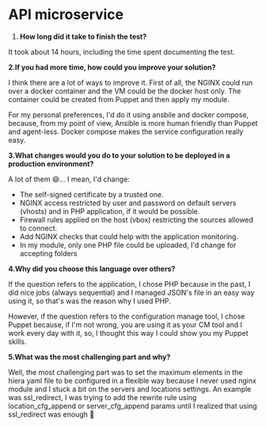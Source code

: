  # API microservice

 1. **How long did it take to finish the test?**

 It took about 14 hours, including the time spent documenting the test.

 **2.If you had more time, how could you improve your solution?**

 I think there are a lot of ways to improve it. First of all, the NGINX could run over a docker container and the VM could be the docker host only.
 The container could be created from Puppet and then apply my module.

 For my personal preferences, I'd do it using ansbile and docker compose, because, from my point of view, Ansible is more human friendly than Puppet and agent-less. Docker compose makes the service configuration really easy.

 **3.What changes would you do to your solution to be deployed in a production environment?**

 A lot of them :smile:... I mean, I'd change:
   - The self-signed certificate by a trusted one.
   - NGINX access restricted by user and password on default servers (vhosts) and in PHP application, if it would be possible.
   - Firewall rules applied on the host (vbox) restricting the sources allowed to connect.
   - Add NGINX checks that could help with the application monitoring.
   - In my module, only one PHP file could be uploaded, I'd change for accepting folders

 **4.Why did you choose this language over others?**

  If the question refers to the application, I chose PHP because in the past, I did nice jobs (always sequential) and I managed JSON's file in an easy way using it, so that's was the reason why I used PHP.

  However, if the question refers to the configuration manage tool, I chose Puppet because, if I'm not wrong, you are using it as your CM tool and I work every day with it, so, I thought this way I could show you my Puppet skills.

 **5.What was the most challenging part and why?**

 Well, the most challenging part was to set the maximum elements in the hiera yaml file to be configured in a flexible way because I never used nginx module and I stuck a bit on the servers and locations settings. An example was ssl_redirect, I was trying to add the rewrite rule using location_cfg_append or server_cfg_append params until I realized that using ssl_redirect was enough :bow:
